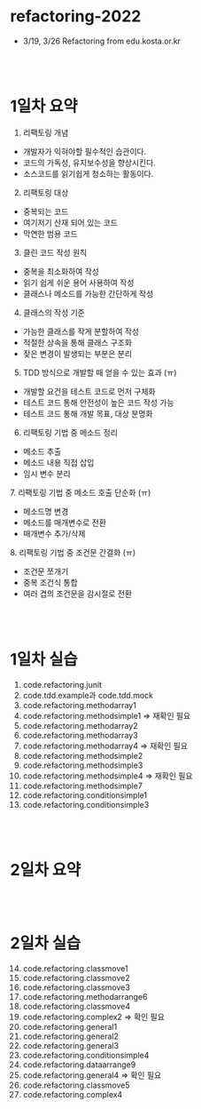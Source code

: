 # refactoring-2022
- 3/19, 3/26 Refactoring from edu.kosta.or.kr

<br><br>

# 1일차 요약

1. 리팩토링 개념
- 개발자가 익혀야할 필수적인 습관이다.
- 코드의 가독성, 유지보수성을 향상시킨다.
- 소스코드를 읽기쉽게 청소하는 활동이다.

2. 리팩토링 대상
- 중복되는 코드
- 여기저기 산재 되어 있는 코드
- 막연한 범용 코드

3. 클린 코드 작성 원칙
- 중복을 최소화하여 작성
- 읽기 쉽게 쉬운 용어 사용하여 작성
- 클래스나 메소드를 가능한 간단하게 작성

4. 클래스의 작성 기준
- 가능한 클래스를 작게 분할하여 작성
- 적절한 상속을 통해 클래스 구조화
- 잦은 변경이 발생되는 부분은 분리

5. TDD 방식으로 개발할 때 얻을 수 있는 효과 (ㅠ)
- 개발할 요건을 테스트 코드로 먼저 구체화
- 테스트 코드 통해 안전성이 높은 코드 작성 가능
- 테스트 코드 통해 개발 목표, 대상 분명화

6. 리팩토링 기법 중 메소드 정리
- 메소드 추출
- 메소드 내용 직접 삽입
- 임시 변수 분리

7. 리팩토링 기법 중 메소드 호출 단순화 (ㅠ)
- 메소드명 변경
- 메소드를 매개변수로 전환
- 매개변수 추가/삭제

8. 리팩토링 기법 중 조건문 간결화 (ㅠ)
- 조건문 쪼개기
- 중복 조건식 통합
- 여러 겹의 조건문을 감시절로 전환

<br><br>

# 1일차 실습
1. code.refactoring.junit
2. code.tdd.example과 code.tdd.mock
3. code.refactoring.methodarray1
4. code.refactoring.methodsimple1 => 재확인 필요
5. code.refactoring.methodarray2
6. code.refactoring.methodarray3
7. code.refactoring.methodarray4 => 재확인 필요
8. code.refactoring.methodsimple2
9. code.refactoring.methodsimple3
10. code.refactoring.methodsimple4 => 재확인 필요
11. code.refactoring.methodsimple7
12. code.refactoring.conditionsimple1
13. code.refactoring.conditionsimple3

<br><br>

# 2일차 요약

<br><br>

# 2일차 실습
14. code.refactoring.classmove1
15. code.refactoring.classmove2
16. code.refactoring.classmove3
17. code.refactoring.methodarrange6
18. code.refactoring.classmove4
19. code.refactoring.complex2 => 확인 필요
20. code.refactoring.general1
21. code.refactoring.general2
22. code.refactoring.general3
23. code.refactoring.conditionsimple4
24. code.refactoring.dataarrange9
25. code.refactoring.general4 => 확인 필요
26. code.refactoring.classmove5
27. code.refactoring.complex4